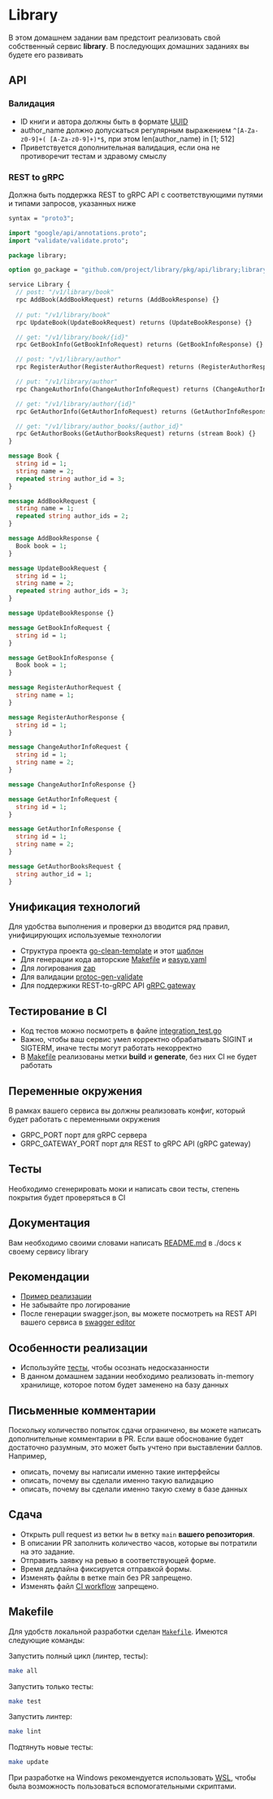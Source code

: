 # Library

В этом домашнем задании вам предстоит реализовать свой собственный сервис **library**.
В последующих домашних заданиях вы будете его развивать

## API

### Валидация
* ID книги и автора должны быть в формате [UUID](https://ru.wikipedia.org/wiki/UUID)
* author_name должно допускаться регулярным выражением `^[A-Za-z0-9]+( [A-Za-z0-9]+)*$`, при этом len(author_name) in [1; 512]
* Приветствуется дополнительная валидация, если она не противоречит тестам и здравому смыслу

### REST to gRPC
Должна быть поддержка REST to gRPC API с соответствующими путями и типами запросов, указанных ниже

```protobuf
syntax = "proto3";

import "google/api/annotations.proto";
import "validate/validate.proto";

package library;

option go_package = "github.com/project/library/pkg/api/library;library";

service Library {
  // post: "/v1/library/book"
  rpc AddBook(AddBookRequest) returns (AddBookResponse) {}
  
  // put: "/v1/library/book"
  rpc UpdateBook(UpdateBookRequest) returns (UpdateBookResponse) {}

  // get: "/v1/library/book/{id}"
  rpc GetBookInfo(GetBookInfoRequest) returns (GetBookInfoResponse) {}

  // post: "/v1/library/author"
  rpc RegisterAuthor(RegisterAuthorRequest) returns (RegisterAuthorResponse) {}

  // put: "/v1/library/author"
  rpc ChangeAuthorInfo(ChangeAuthorInfoRequest) returns (ChangeAuthorInfoResponse) {}

  // get: "/v1/library/author/{id}"
  rpc GetAuthorInfo(GetAuthorInfoRequest) returns (GetAuthorInfoResponse) {}

  // get: "/v1/library/author_books/{author_id}"
  rpc GetAuthorBooks(GetAuthorBooksRequest) returns (stream Book) {}
}

message Book {
  string id = 1;
  string name = 2;
  repeated string author_id = 3;
}

message AddBookRequest {
  string name = 1;
  repeated string author_ids = 2;
}

message AddBookResponse {
  Book book = 1;
}

message UpdateBookRequest {
  string id = 1;
  string name = 2;
  repeated string author_ids = 3;
}

message UpdateBookResponse {}

message GetBookInfoRequest {
  string id = 1;
}

message GetBookInfoResponse {
  Book book = 1;
}

message RegisterAuthorRequest {
  string name = 1;
}

message RegisterAuthorResponse {
  string id = 1;
}

message ChangeAuthorInfoRequest {
  string id = 1;
  string name = 2;
}

message ChangeAuthorInfoResponse {}

message GetAuthorInfoRequest {
  string id = 1;
}

message GetAuthorInfoResponse {
  string id = 1;
  string name = 2;
}

message GetAuthorBooksRequest {
  string author_id = 1;
}
```


## Унификация технологий
Для удобства выполнения и проверки дз вводится ряд правил, унифицирующих используемые технологии

* Структура проекта [go-clean-template](https://github.com/evrone/go-clean-template) и этот [шаблон](https://github.com/itmo-org/lectures/tree/main/sem2/lecture1)
* Для генерации кода авторские [Makefile](./Makefile) и [easyp.yaml](./easyp.yaml)
* Для логирования [zap](https://github.com/uber-go/zap)
* Для валидации [protoc-gen-validate](https://github.com/bufbuild/protoc-gen-validate)
* Для поддержики REST-to-gRPC API [gRPC gateway](https://grpc-ecosystem.github.io/grpc-gateway/)

## Тестирование в CI
* Код тестов можно посмотреть в файле [integration_test.go](./integration-test/integration_test.go)
* Важно, чтобы ваш сервис умел корректно обрабатывать SIGINT и SIGTERM, иначе тесты могут работать некорректно
* В [Makefile](Makefile) реализованы метки **build** и **generate**, без них CI не будет работать

## Переменные окружения
В рамках вашего сервиса вы должны реализовать конфиг, который будет работать с переменными окружения

* GRPC_PORT порт для gRPC сервера
* GRPC_GATEWAY_PORT порт для REST to gRPC API (gRPC gateway)

## Тесты
Необходимо сгенерировать моки и написать свои тесты, степень покрытия будет проверяться в CI

## Документация
Вам необходимо своими словами написать [README.md](./docs/README.md) в ./docs к своему сервису library

## Рекомендации
* [Пример реализации](https://github.com/itmo-org/lectures/tree/main/sem2/lecture1)
* Не забывайте про логирование
* После генерации swagger.json, вы можете посмотреть на REST API вашего сервиса в [swagger editor](https://editor.swagger.io/)

## Особенности реализации
- Используйте [тесты](./integration-test), чтобы осознать недосказанности
- В данном домашнем задании необходимо реализовать in-memory хранилище, которое потом будет заменено на базу данных

## Письменные комментарии
Поскольку количество попыток сдачи ограничено, вы можете написать дополнительные комментарии в PR. Если ваше
обоснование будет достаточно разумным, это может быть учтено при выставлении баллов. Например,

* описать, почему вы написали именно такие интерфейсы
* описать, почему вы сделали именно такую валидацию
* описать, почему вы сделали именно такую схему в базе данных

## Сдача
* Открыть pull request из ветки `hw` в ветку `main` **вашего репозитория**.
* В описании PR заполнить количество часов, которые вы потратили на это задание.
* Отправить заявку на ревью в соответствующей форме.
* Время дедлайна фиксируется отправкой формы.
* Изменять файлы в ветке main без PR запрещено.
* Изменять файл [CI workflow](./.github/workflows/library.yaml) запрещено.

## Makefile
Для удобств локальной разработки сделан [`Makefile`](Makefile). Имеются следующие команды:

Запустить полный цикл (линтер, тесты):

```bash 
make all
```

Запустить только тесты:

```bash
make test
``` 

Запустить линтер:

```bash
make lint
```

Подтянуть новые тесты:

```bash
make update
```

При разработке на Windows рекомендуется использовать [WSL](https://learn.microsoft.com/en-us/windows/wsl/install), чтобы
была возможность пользоваться вспомогательными скриптами.
